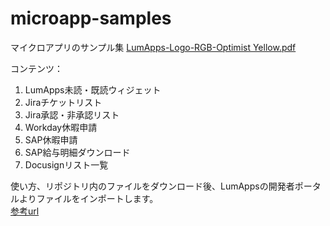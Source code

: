 # microapp-samples
マイクロアプリのサンプル集
[LumApps-Logo-RGB-Optimist Yellow.pdf](https://github.com/user-attachments/files/19645221/LumApps-Logo-RGB-Optimist.Yellow.pdf)

コンテンツ：<br>
01. LumApps未読・既読ウィジェット<br>
02. Jiraチケットリスト
03. Jira承認・非承認リスト<br>
04. Workday休暇申請<br>
05. SAP休暇申請
06. SAP給与明細ダウンロード<br>
07. Docusignリスト一覧<br>

使い方、リポジトリ内のファイルをダウンロード後、LumAppsの開発者ポータルよりファイルをインポートします。<br>
[参考url](https://docs.lumapps.com/docs/docs/knowledge-knowledge-management-landing/knowledge-l40063457350627685)





